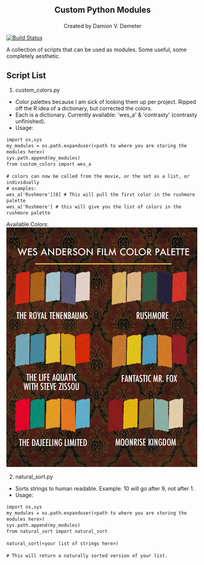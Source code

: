 ## <p align="center">Custom Python Modules</p>    
<p align="center"> Created by Damion V. Demeter</p>   

[![Build Status](https://travis-ci.org/iamdamion/my_modules.svg?branch=master)](https://travis-ci.org/iamdamion/my_modules)    

A collection of scripts that can be used as modules. Some useful, some completely aesthetic.

## Script List
1. custom_colors.py   
 * Color palettes because I am sick of looking them up per project. Ripped off the R idea of a dictionary, but corrected the colors.
 * Each is a dictionary. Currently available: 'wes_a' & 'contrasty' (contrasty unfinished).  
 * Usage:   
 ```
 import os,sys
 my_modules = os.path.expanduser(<path to where you are storing the modules here>)
 sys.path.append(my_modules)
 from custom_colors import wes_a

 # colors can now be called from the movie, or the set as a list, or individually
 # examples:
 wes_a['Rushmore'][0] # This will pull the first color in the rushmore palette
 wes_a['Rushmore'] # this will give you the list of colors in the rushmore palette
 ```
Available Colors:     
![](https://github.com/iamdamion/my_modules/blob/master/wes_color_palettes.jpg) 

2. natural_sort.py   
 * Sorts strings to human readable. Example: 10 will go after 9, not after 1.   
 * Usage:
 ```
 import os,sys
 my_modules = os.path.expanduser(<path to where you are storing the modules here>)
 sys.path.append(my_modules)
 from natural_sort import natural_sort

 natural_sort(<your list of strings here>)

 # This will return a naturally sorted version of your list. 
 ```   
     

